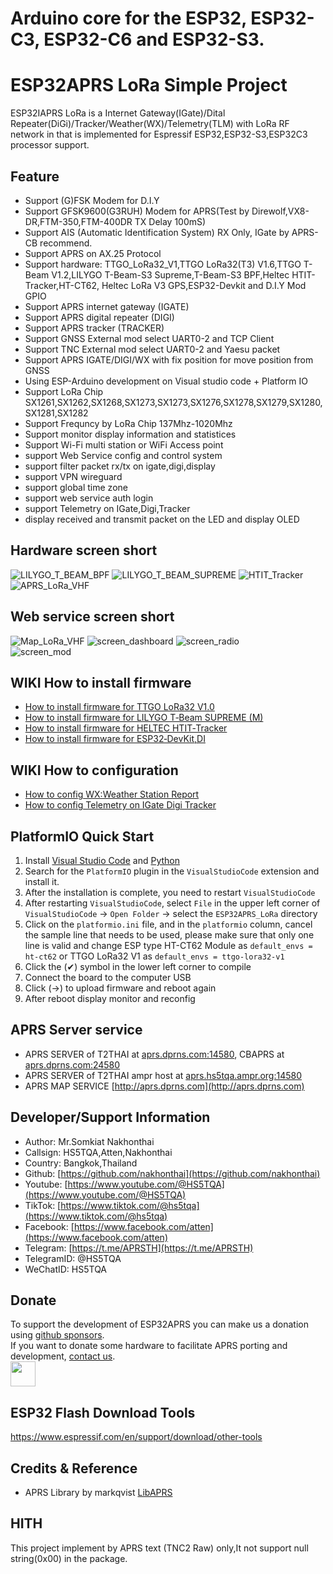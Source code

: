 # Arduino core for the ESP32, ESP32-C3, ESP32-C6 and ESP32-S3.

# ESP32APRS LoRa Simple Project

ESP32IAPRS LoRa is a Internet Gateway(IGate)/Dital Repeater(DiGi)/Tracker/Weather(WX)/Telemetry(TLM) with LoRa RF network in that is implemented for Espressif ESP32,ESP32-S3,ESP32C3 processor support.
 

## Feature
* Support (G)FSK Modem for D.I.Y
* Support GFSK9600(G3RUH) Modem for APRS(Test by Direwolf,VX8-DR,FTM-350,FTM-400DR TX Delay 100mS)
* Support AIS (Automatic Identification System) RX Only, IGate by APRS-CB recommend.
* Support APRS on AX.25 Protocol
* Support hardware: TTGO_LoRa32_V1,TTGO LoRa32(T3) V1.6,TTGO T-Beam V1.2,LILYGO T-Beam-S3 Supreme,T-Beam-S3 BPF,Heltec HTIT-Tracker,HT-CT62, Heltec LoRa V3 GPS,ESP32-Devkit and D.I.Y Mod GPIO
* Support APRS internet gateway (IGATE)
* Support APRS digital repeater (DIGI)
* Support APRS tracker (TRACKER)
* Support GNSS External mod select UART0-2 and TCP Client
* Support TNC External mod select UART0-2 and Yaesu packet
* Support APRS IGATE/DIGI/WX with fix position for move position from GNSS
* Using ESP-Arduino development on Visual studio code + Platform IO
* Support LoRa Chip SX1261,SX1262,SX1268,SX1273,SX1273,SX1276,SX1278,SX1279,SX1280,SX1281,SX1282
* Support Frequncy by LoRa Chip 137Mhz-1020Mhz
* Support monitor display information and statistices
* Support Wi-Fi multi station or WiFi Access point
* support Web Service config and control system
* support filter packet rx/tx on igate,digi,display
* support VPN wireguard
* support global time zone
* support web service auth login
* support Telemetry on IGate,Digi,Tracker
* display received and transmit packet on the LED and display OLED

## Hardware screen short
![LILYGO_T_BEAM_BPF](https://lilygo.cc/cdn/shop/files/LILYGO-T-Beam-BPF_1.jpg) ![LILYGO_T_BEAM_SUPREME](doc/LILYGO_T_BEAM_SUPREME.jpg) ![HTIT_Tracker](doc/APRS_LoRa_Heltec_HTIT_Tracker_Quaterwave.jpg) ![APRS_LoRa_VHF](doc/APRS_LoRa_VHF_DIY.jpg)

## Web service screen short
![Map_LoRa_VHF](doc/TEST_APRS_LoRa_VHF.jpg)
![screen_dashboard](image/ESP32APRS_Screen_Dashboard.png) ![screen_radio](image/ESP32APRS_Screen_Radio.png) \
![screen_mod](image/ESP32APRS_Screen_Mod.png)

## WIKI How to install firmware
* [How to install firmware for TTGO LoRa32 V1.0](https://github.com/nakhonthai/ESP32APRS_LoRa/wiki/How-to-install-firmware-for-TTGO-LoRa32-V1.0)
* [How to install firmware for LILYGO T‐Beam SUPREME (M)](https://github.com/nakhonthai/ESP32APRS_LoRa/wiki/How-to-install-firmware-for-LILYGO-T%E2%80%90Beam-SUPREME-(M))
* [How to install firmware for HELTEC HTIT‐Tracker](https://github.com/nakhonthai/ESP32APRS_LoRa/wiki/How-to-install-firmware-for-HELTEC-HTIT%E2%80%90Tracker)
* [How to install firmware for ESP32‐DevKit,DI](https://github.com/nakhonthai/ESP32APRS_LoRa/wiki/How-to-install-firmware-for-ESP32%E2%80%90DevKit,DIY)

## WIKI How to configuration
* [How to config WX:Weather Station Report](https://github.com/nakhonthai/ESP32APRS_LoRa/wiki/How-to-config-WX:Weather-Station-Report)
* [How to config Telemetry on IGate Digi Tracker](https://github.com/nakhonthai/ESP32APRS_LoRa/wiki/How-to-config-Telemetry-on-IGate-Digi-Tracker)


## PlatformIO Quick Start

1. Install [Visual Studio Code](https://code.visualstudio.com/) and [Python](https://www.python.org/)
2. Search for the `PlatformIO` plugin in the `VisualStudioCode` extension and install it.
3. After the installation is complete, you need to restart `VisualStudioCode`
4. After restarting `VisualStudioCode`, select `File` in the upper left corner of `VisualStudioCode` -> `Open Folder` -> select the `ESP32APRS_LoRa` directory
5. Click on the `platformio.ini` file, and in the `platformio` column, cancel the sample line that needs to be used, please make sure that only one line is valid and change ESP type HT-CT62 Module as `default_envs = ht-ct62` or TTGO LoRa32 V1 as `default_envs = ttgo-lora32-v1`
6. Click the (✔) symbol in the lower left corner to compile
7. Connect the board to the computer USB
8. Click (→) to upload firmware and reboot again
9. After reboot display monitor and reconfig

## APRS Server service

- APRS SERVER of T2THAI at [aprs.dprns.com:14580](http://aprs.dprns.com:14501), CBAPRS at [aprs.dprns.com:24580](http://aprs.dprns.com:24501)
- APRS SERVER of T2THAI ampr host at [aprs.hs5tqa.ampr.org:14580](http://aprs.hs5tqa.ampr.org:14501)
- APRS MAP SERVICE [http://aprs.dprns.com](http://aprs.dprns.com)

## Developer/Support Information

- Author:	Mr.Somkiat Nakhonthai
- Callsign:	HS5TQA,Atten,Nakhonthai
- Country:	Bangkok,Thailand
- Github:	[https://github.com/nakhonthai](https://github.com/nakhonthai)
- Youtube:	[https://www.youtube.com/@HS5TQA](https://www.youtube.com/@HS5TQA)
- TikTok:   [https://www.tiktok.com/@hs5tqa](https://www.tiktok.com/@hs5tqa)
- Facebook:	[https://www.facebook.com/atten](https://www.facebook.com/atten)
- Telegram: [https://t.me/APRSTH](https://t.me/APRSTH)
- TelegramID: @HS5TQA
- WeChatID: HS5TQA

## Donate

To support the development of ESP32APRS you can make us a donation using [github sponsors](https://github.com/sponsors/nakhonthai). \
If you want to donate some hardware to facilitate APRS porting and development, [contact us](https://www.facebook.com/atten). \
<a href="https://www.paypal.me/0hs5tqa0"><img src="https://github.com/nakhonthai/ESP32IGate/raw/master/blue.svg" height="40"></a> 

## ESP32 Flash Download Tools
https://www.espressif.com/en/support/download/other-tools

## Credits & Reference

- APRS Library by markqvist [LibAPRS](https://github.com/markqvist/LibAPRS)

## HITH
This project implement by APRS text (TNC2 Raw) only,It not support null string(0x00) in the package.
